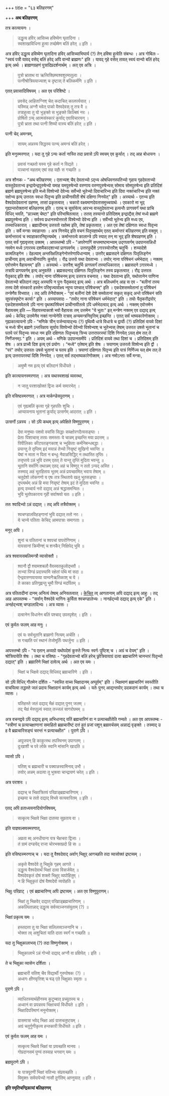 +++
title = "६३ बलिहरणम्"

+++
**अथ बलिहरणम्**

तत्र कात्यायनः ।

> उद्धृत्य हविर् आसिच्य हविष्येण घृतादिना ।  
> स्वशाखाविधिना हुत्वा तच्छेषेण बलिं हरेत् ॥ इति ।

अत्र हविर् उद्धृत्य हविष्येण घृतादिना हविर् आसिच्याभिघार्य (?) तेन् हविषा हुत्वेति संबन्धः । अत्र गोबिलः -  "स्वयं पत्री यावद् वसेद् बलिं हरेद् अपि वान्यो ब्राह्मणः" इति । यावद् गृहे वसेत् तावत् स्वयं वान्यो बलिं हरेद् इत्य् अर्थः । ब्राह्मणग्रहणं पुत्रादिप्रदर्शनार्थम् । अत् एव अत्रिः ।

> पुत्रो भ्राताथ वा ऋत्विक्छिष्यश्वशुरमातुलाः ।  
> पत्नीश्रोत्रिययाज्याश् च दृष्टास् ते बलिकर्मणि ॥ इति ।

एतत् प्रवासादिविषयम् । अत एव परिशिष्टे ।

> प्रवसेद् आहिताग्निश् चेत् कदाचित् कालपर्ययात् ।  
> यस्मिन्न् अग्नौ भवेत् पाको वैश्वदेवस् तु तत्र वै ॥  
> तत्राहुत्वा तु यो भुङ्क्ते स भुङ्क्ते किल्बिषं नरः ।  
> प्रोषितो ऽप्य् आत्मसंस्कारं कुर्याद् एवाविचारयन् ।  
> पुत्रो भ्राता तथा पत्नी शिष्यो वास्य बलिं हरेत् ॥ इति ।

पत्नी चेद् अमन्त्रम्,

> सायम् अन्नस्य सिद्धस्य पत्न्य् अमन्त्रं बलिं हरेत् ।

इति मनुस्मरणात् । यदा तु गृहे ऽन्यः कर्ता नास्ति तदा प्रवासे ऽपि स्वयम् एव कुर्यात् । तद् आह बोधायनः ।

> प्रवासं गच्छतो यस्य गृहे कर्ता न विद्यते ।  
> पञ्चानां महताम् एषां सह यज्ञैः स गच्छति ॥

अत्र शौनकः -  "अथ बलिहरणम् । एताभ्यश् चैव् देवताभ्यो ऽद्भ्य ओषधिवनस्पतिभ्यो गृहाय गृहदेवताभ्यो वास्तुदेवताभ्य इन्द्रायेन्द्रपुरुषेभ्यो यमाह यमपुरुषेभ्यो वरुणाय वरुणपुरुषेभ्यस् सोमाय सोमपुरुषेभ्य इति प्रतिदिशं ब्रह्मणे ब्रह्मपुरुषेभ्य इति मध्ये विश्वेभ्यो देवेभ्यः सर्वेभ्यो भूतेभ्यो दिवाचारिभ्य इति दिवा नक्तंचारिभ्य इति नक्तं रक्षोभ्य इत्य् उत्तरतः स्वधा पितृभ्य इति प्राचीनावीती शेषं दक्षिणा निनयेत्" इति । अस्यार्थः -  एतभ्य इति वैश्वदेवदेवतानां ग्रहणम्, तासां प्रकृतत्वात् । चकारो वक्ष्यमाणदेवतासमुच्चयार्थः । एवकारो मा भूद् गृह्यान्तरोक्तानां बलिहरणम् इति । एतच् च सूर्यायेत्य् आरभ्य वास्तुदेवताभ्य इत्यन्तैः प्रागपवर्गं यथा प्राचि विधिर् भवति, "प्राञ्चश् चेष्टा" इति परिभाषितत्वात् । ततस् तस्यान्ते प्रतिदिशम् इन्द्राद्यैस् तेषां मध्ये ब्रह्मणे ब्रह्मपुरुषेभ्य इति । सर्वस्य प्रधानस्योत्तरतो विश्वेभ्यो देवेभ्य इति । सर्वेभ्यो भूतेभ्य इति मध्य एव, तस्याधिकारात् । ब्रह्मादीनाम् उत्तरतो रक्षोब्य इति, तेषां प्रकृतत्वात् । अत एव तेषां दक्षिणतः स्वधा पितृभ्य इति । सर्वे मन्त्राः स्वाहान्ताः । अत्र निनयेद् इति वचनं पितृयज्ञार्थम् एतत् कर्मान्तरं बलिहरणम् इति वक्तुम् । कर्मान्तरत्वं च स्वाहाकारनिवृत्त्यर्थम् । कर्मान्तरत्वे कालान्त्रे ऽपि स्यात् तन् मा भूद् इति शेषग्रहणम् इति । एतत् सर्वं गृह्यवृत्ताव् उक्तम् । आपस्तम्बो ऽपि -  "अपरेणागिं सप्तमाष्टमाभ्याम् उद्गपवर्गम् उदपानसन्निधौ नवमेन मध्ये ऽगारस्य दशमैकादशाभ्यां प्रागपवर्गम् । उत्तरपूर्व्देशे ऽगारस्योत्तरैश् चतुर्भिः । शय्यादेशे कामलिङ्गेन । देहल्याम् अन्तरिक्षलिङ्गेनोत्तरेणापिधान्याम् । उत्तरैर् ब्रह्मसदने दक्षिणतः पितृलिङ्गेन प्राचीनाव् इत्य् अवाचीनपाणिः कुर्यात् । रौद्र उत्तरो यथा देवताभ्यः । तयोर् नाना परिषेचनं धर्मभेदात् । नक्तम् एवोत्तमेन वैहायनम्" इति । अस्यार्थः -  उत्तरैश् चतुर्भिः प्रागपवर्गं तस्याधिकारात् । ब्रह्मसदने ऽगारमध्ये । तत्रापि प्रागपवर्गम् इत्य् अनुवर्तते । ब्रह्मसदनाद् दक्षिणतः पितृलिङ्गेन तस्य प्रकृतत्वात् । रौद्र उत्तरतः पैतृकाद् इति शेषः । तयोर् नाना परिषेचनम् इत्य् उत्तरत्र वचनात् । यथा देवताभ्य इति, यथोत्तानेन पाणिना देवताभ्यो बलिदानं तद्वद् अस्यापि न पुनः पैतृकवद् इत्य् अर्थः । अत्र बलिधर्मान् आह स एव -  "बलीनां तस्य तस्य देशे संस्कारो हस्तेन परिमृज्यावोक्ष्य न्युप्य पश्चात् परिषेचनम्" इति । एकदेशसमवेतानां तु परिषेचनं तन्त्रेणैव विभवात् । तद् अपि तेनैवोक्तम् -  "एवं बलीनां देशे देशे समवेतानां सकृत् सकृद् अन्ते परिषेचनं सति सूपसंस्पृष्टेन कार्याः" इति । अस्यापवादः -  "तयोर् नाना परिषेचनं धर्मभेदात्" इति । तयोः पैतृकरौद्रयोर् एकदेशसमवेतत्वे ऽपि नाना पृथक्परिषेचनं प्राचीनावीतत्वे ऽपि धर्मभेदत्वाद् इत्य् अर्थः । नक्तम् एवोत्तमेन वैहायसम् इति — विहायस्याकाशे भवो वैहायसः तम् उत्तमेन "ये भूताः" इत् मन्त्रेण नक्तम् एव दद्याद् इत्य् अर्थः। केचिद् उत्तमेनैव नक्तं नान्येनेति रात्राव् अन्यमन्त्रनिवृत्तिम् इच्छन्ति । एतत् सर्वं भाष्यकारेणोक्तम् । गृह्यकात्यायनो ऽपि -  "मणिके त्रीन् पर्जन्यायाद्भ्यः (?) पृथिव्यै धात्रे विधात्रे च द्वार्योः (?) प्रतिदिशं वायवे दिशां च मध्ये त्रीन् ब्रह्मणे ऽन्तरिक्षाय सूर्याय विश्वेभ्यो देवेभ्यो विश्वेभ्यश् च भूतेभ्यस् तेषाम् उत्तरत उषसे  भूतानां च पतये परं पितृभ्यः स्वधा नम इति दक्षिणतः पितृभ्यस् त्रिभ्य उत्तरापरस्यां दिशि निनयेत् ऽयत् क्षेम तत् ते निर्णेजनम्ऽ " इति । अयम् अर्थः -  मणिके उदपानसमीपे । प्रतिदिशं वायवे तथा दिशां च । प्रतिदिशम् इति शेषः । अत्र प्राच्यै दिश इत्य् एवं प्रयोगः । "मध्ये" एतेषाम् इति शेषः । त्रयाणाम् उत्तरतो विश्वेभ्य इति द्वौ । "परं" तयोर् उत्तरतः उषसे भूतानां च पतय इति । त्रयाणां दक्षिणतः पितृभ्य इति पात्रं निर्णिज्य यत् क्षेम तत् ते इत्य् उत्तरापरस्यां दिशि निनयेत् । एतत् सर्वं तद्भाष्यकारेणोक्तम् । अत्र नमोऽन्ताः सर्वे मन्त्राः,

> अमुष्मै नम इत्य् एवं बलिदानं विधीयते ।

इति कात्यायनस्मरणात् । अत्र यथास्वशाखं व्यवस्था,

> न जातु परशाखोक्तं द्विजः कर्म समारभेत् ।

इति वसिष्ठस्मरणात् । अत्र मार्कण्डेयपुराणम् ।

> एवं गृह्यबलिं कृत्वा गृहे गृहपतिः शुचिः ।  
> आप्यायनाय भूतानां कुर्याद् उत्सर्गम् आदरात् ॥ इति ।

उत्सर्गो ऽन्नस्य । सो ऽपि कथम् इत्य् अपेक्षिते विष्णुपुराणम् ।

> देवा मनुष्याः पशवो वयांसि सिद्धाः सयक्षोरगदैत्यसङ्घाः ।  
> प्रेताः पिशाचास् तरवः समस्ताः ये चान्नम् इच्छन्ति मया प्रदत्तम् ॥  
> पिपीलिकाः कीटपतङ्गकाश् च भ्भुक्षिताः कर्मनिबन्धबद्धाः ।  
> प्रयान्तु ते तृप्तिम् इदं मयान्नं तेभ्यो निसृष्टं सुखिनो भवन्ति ॥  
> येषां न माता न पिता न बन्धुः नैवान्नसिद्धिर् न तथास्ति तृप्तिः ।  
> तत्तृप्तये ऽन्नं भुवि दत्तम् एतत् ते यान्तु तृप्तिं मुदिता भवन्तु ॥  
> भूतानि सर्वाणि तथान्नम् एतद् अहं च विष्णुर् न ततो ऽन्यद् अस्ति ।  
> तस्माद् अहं भूतहिताय भूतम् अन्नं प्रयच्छामित् भवाय तेषाम् ॥  
> चतुर्दशो लोकगणो य एषः तत्र स्थिताये खलु भूतसङ्घाः ।  
> तृप्त्यर्थम् अन्नं हि मया निसृष्टं तेषाम् इदं ते मुदिता भवन्ति ॥  
> इत्य् उच्चार्य नरो दद्याद् अन्नं श्रद्धासमन्वितः ।  
> भुवि भूतोपकाराय गृही सर्वाश्रयो यतः ॥ इति ।

ततः श्वादिभ्यो ऽन्नं दद्यात् । तद् अपि तत्रैवोक्तम् ।

> श्वचण्डालविहङ्गानां भुवि दद्यात् ततो नरः ।  
> ये चान्ये पतिताः केचिद् आमपात्राः समागताः ॥

मनुर् अपि ।

> शुनां च पतितानां च श्वपचां पापरोगिणाम् ।  
> वायसानां क्रिमीण्श्ं च शनकैर् निक्षिपेद् भुवि ॥ 

अत्र श्ववायसबलिमन्त्रौ व्यासोक्तौ ।

> श्वानौ द्वौ श्यामशबलौ वैवस्वतकुलोद्भवौ ।  
> ताभ्यां पिण्डं प्रदास्यामि रक्षेतां पथि मां सदा ॥  
> ऐन्द्रवारुणवायव्या याम्यनैऋतिकाश् च ये ।  
> ते काकाः प्रतिगृह्णन्तु भूमौ पिण्डं मदर्पितम् ॥

अत्र पतितादीनां दानम् अनित्यं तेषाम् अनियतत्वात् । <u>केचित्</u> त्व् आगतानाम् अपि दद्याद् इत्य् आहुः । तद् आह आपस्तम्बः -  "सर्वान् वैश्वदेवे भागिनः कुर्विता श्वचण्डालेभ्यः । नानर्हद्भ्यो दद्याद् इत्य् एके" इति । अनर्हद्भ्यश् चण्डालादिभ्यः । अत्र व्यासः ।

> दत्वानेन विधानेन बलिं पश्चाद् उपस्पृशेत् । इति ।

एवं कुर्वतः फलम् आह मनुः ।

> एवं यः सर्वभूतानि ब्राह्मणो नित्यम् अर्चति ।  
> स गच्छति परं स्थानं तेजोमूर्तिः पथर्जुना ॥ इति ।

आपस्तम्बो ऽपि -  "य एतान् अव्यग्रो यथोपदेशं कुरुते नित्यः स्वर्गः पुष्टिश् च । अग्रं च देयम्" इति । श्रोत्रियायेति शेषः । तथा च वसिष्ठः -  "गृहदेवताभ्यो बलिं हरेच् छ्रोत्रियायाग्रं दत्वा ब्रह्मचारिणे चानन्तरं पितृभ्यो दद्यात्" इति । ब्रह्मारिणे भिक्षां दत्वेत्य् अर्थः । अत एव यमः ।

> भिक्षां च भिक्षवे दद्याद् विधिवद् ब्रह्मचारिणे । इति ।

सो ऽपि विधिर् गौतमेन दर्शितः -  "स्वस्ति वाच्य भिक्षादानम् अप्पूर्वम्" इति । भिक्षमाणं ब्रह्मचारिणं स्वस्तीति वाचयित्वा तद्धस्ते जलं प्रदाय भिक्षादानं कार्यम् इत्य् अर्थः । यतेः पुनर् आद्यन्तयोर् उदकदानं कार्यम् । तथा च व्यासः ।

> यतिहस्ते जलं दद्याद् भैक्षं दद्यात् पुनर् जलम् ।  
> तद् भैक्षं मेरुतुल्यं स्यात् तज्जलं सागरोपमम् ॥

अत्र वचनद्वये ऽपि दद्याद् इत्य् अभिधानाद् यतिं ब्रह्मचारिणं वा न प्रत्याचक्षीतेति गम्यते । अत एव आपस्तम्बः -  "स्त्रीणां च प्रत्याचक्षाणानां समाहितो ब्रह्मचारीष्टं दत्तं हुतं प्रजां पशून् ब्रह्मवर्चसम् अन्नाद्यं वृङ्क्ते । तस्माद् उ ह वै ब्रह्मचारिसङ्घं चरन्तं न प्रत्याचक्षीत" । पुराणे ऽपि ।

> अपूजयन् हि काकुत्स्थ तपस्विनम् उपागतम् ।  
> दुःखाशी च परे लोके स्वानि मांसानि खादति ॥

व्यासो ऽपि ।

> यतिश् च ब्रह्मचारी च पक्वान्नस्वामिनाव् उभौ ।  
> तयोर् अन्नम् अदत्वा तु भुक्त्वा चान्द्रायणं चरेत् ॥ इति ।

अत्र पराशरः ।

> दद्याच् च भिक्षात्रितयं परिव्राड्ब्रह्मचारिणाम् ।  
> इच्छया च ततो दद्याद् विभवे सत्यवारितम् ॥ इति ।

एतद् अपि व्रताध्ययनादियोगविषयम्,

> सत्कृत्य भिक्षवे भिक्षा दातव्या सुव्रताय वा ।

इति याज्ञवल्क्यस्मरणात्,

> अव्रता ब्य् अनधीयाना यत्र भैक्षचरा द्विजाः ।  
> तं ग्रामं दण्डयेद् राजा चोरभक्तप्रदो हि सः ॥

इति वसिष्ठस्मरणाच् च । यदा तु वैश्वदेवाद् अर्वाग् भिक्षुर् आगच्छति तदा व्यासोक्तं द्रष्टव्यम् ।

> अकृते वैश्वदेवे तु भिक्षुके गृहम् आगते ।  
> उद्धृत्य वैश्वदेवार्थं भिक्षां दत्वा विसर्जयेत् ॥  
> वैश्वदेवकृतं दोषं शक्तो भिक्षुर् व्यपोहितुम् ।  
> न हि भिक्षुकृतं दोषं वैश्वदेवो व्यपोहति ॥

भिक्षुः परिव्राट् । एवं ब्रह्मचारिण्य् अपि द्रष्टव्यम् । अत एव विष्णुपुराणम्।

> भिक्षां तु भिक्षवेर् दद्यात् परिव्राड्ब्रह्मचारिणाम् ।  
> अकल्पितान्नाद् उद्धृत्य सर्वव्यञ्जनसंयुताम् (?) ॥

भिक्षां प्रकृत्य यमः ।

> हस्तदत्ता तु या भिक्षा सलिलव्यञ्जनानि च ।  
> भोक्ता त्व् अशुचितां याति दाता स्वर्गं न गच्छति ॥

यदा तु भिक्षुकालाभस् (?) तदा विष्णुनोक्तम् ।

> भिक्षुकालाभे ऽन्नं गोभ्यो दद्याद् अग्नौ वा प्रक्षिपेत् । इति ।

ते च भिक्षुका व्यासेन दर्शिताः ।

> ब्रह्मचारी यतिश् चैव विद्यार्थी गुरुपोषकः (?) ।  
> अध्वगः क्षीणवृत्तिश् च षड् एते भिक्षुकाः स्मृताः ॥

पुराणे ऽपि ।

> व्याधितस्यार्थहीनस्य कुटुम्बात् प्रच्युतस्य च ।  
> अध्वानं वा प्रपन्नस्य भिक्षाचर्या विधीयते ॥ इति । \
भिक्षादिपरिमाणं मनुनोक्तम्।

> ग्रासमात्रा भवेद् भिक्षा अग्रं ग्रासचतुष्टयम् ।  
> अग्रं चतुर्गुणीकृत्य हन्तकारी विधीयते ॥ इति ।

एवं कुर्वतः फलम् आह यमः ।

> सत्कृत्य भिक्षवे भिक्षां या प्रयच्छति मानवः ।  
> गोप्रदानसमं पुण्यं तस्याह भगवान् यमः ॥

ब्रह्मपुराणे ऽपि ।

> यः पात्रपूरणीं भिक्षां यतिभ्यः संप्रयच्छति ।  
> विमुक्तः सर्वपापेभ्यो नासौ दुर्गतिम् आप्नुयात् ॥ इति ।

**इति स्मृतिचन्द्रिकायां बलिहरणम्**
